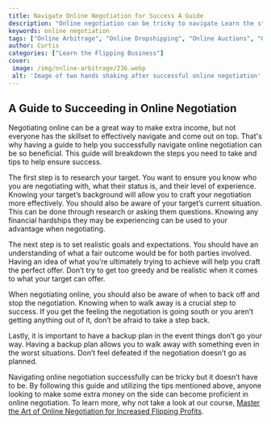 ```yaml
---
title: Navigate Online Negotiation for Success A Guide
description: "Online negotiation can be tricky to navigate Learn the strategies and tips you need to succeed with this helpful guide Find out the keys to navigating an online negotiation to ensure the outcome benefits everyone involved"
keywords: online negotiation
tags: ["Online Arbitrage", "Online Dropshipping", "Online Auctions", "Online Retail Arbitrage", "Online Advertising", "Online Branding", "Online Reputation Management", "Online Negotiation", "Online Sales Psychology", "Online Market Research", "Online Product Photography", "Online Product Listing", "Online Customer Service", "Online Shipping and Logistics"]
author: Curtis
categories: ["Learn the Flipping Business"]
cover: 
 image: /img/online-arbitrage/236.webp
 alt: 'Image of two hands shaking after successful online negotiation'
---
```

## A Guide to Succeeding in Online Negotiation

Negotiating online can be a great way to make extra income, but not everyone has the skillset to effectively navigate and come out on top. That's why having a guide to help you successfully navigate online negotiation can be so beneficial. This guide will breakdown the steps you need to take and tips to help ensure success. 

The first step is to research your target. You want to ensure you know who you are negotiating with, what their status is, and their level of experience. Knowing your target’s background will allow you to craft your negotiation more effectively. You should also be aware of your target’s current situation. This can be done through research or asking them questions. Knowing any financial hardships they may be experiencing can be used to your advantage when negotiating.

The next step is to set realistic goals and expectations. You should have an understanding of what a fair outcome would be for both parties involved. Having an idea of what you’re ultimately trying to achieve will help you craft the perfect offer. Don’t try to get too greedy and be realistic when it comes to what your target can offer. 

When negotiating online, you should also be aware of when to back off and stop the negotiation. Knowing when to walk away is a crucial step to success. If you get the feeling the negotiation is going south or you aren’t getting anything out of it, don’t be afraid to take a step back.

Lastly, it is important to have a backup plan in the event things don’t go your way. Having a backup plan allows you to walk away with something even in the worst situations. Don’t feel defeated if the negotiation doesn’t go as planned. 

Navigating online negotiation successfully can be tricky but it doesn’t have to be. By following this guide and utilizing the tips mentioned above, anyone looking to make some extra money on the side can become proficient in online negotiation. To learn more, why not take a look at our course, [Master the Art of Online Negotiation for Increased Flipping Profits](/online-negotiation).
